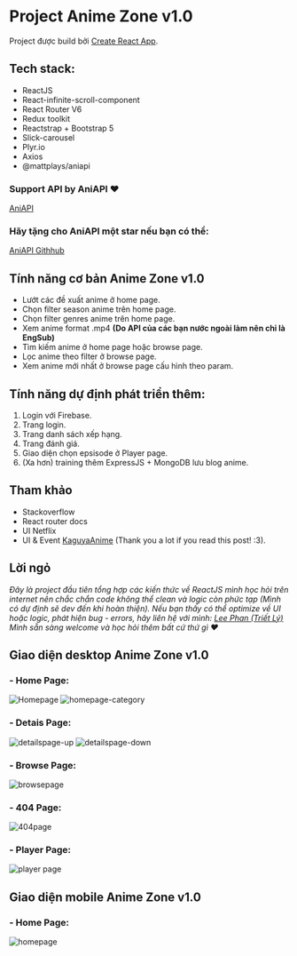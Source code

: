 # Project Anime Zone v1.0

Project được build bởi [Create React App](https://github.com/facebook/create-react-app).

## Tech stack:

- ReactJS
- React-infinite-scroll-component
- React Router V6
- Redux toolkit
- Reactstrap + Bootstrap 5
- Slick-carousel
- Plyr.io
- Axios
- @mattplays/aniapi

### Support API by AniAPI ❤

[AniAPI](https://aniapi.com/)

### Hãy tặng cho AniAPI một star nếu bạn có thể:

[AniAPI Githhub](https://github.com/AniAPI-Team/AniAPI)

## Tính năng cơ bản Anime Zone v1.0

- Lướt các đề xuất anime ở home page.
- Chọn filter season anime trên home page.
- Chọn filter genres anime trên home page.
- Xem anime format .mp4 **(Do API của các bạn nước ngoài làm nên chỉ là EngSub)**
- Tìm kiếm anime ở home page hoặc browse page.
- Lọc anime theo filter ở browse page.
- Xem anime mới nhất ở browse page cấu hình theo param.

## Tính năng dự định phát triển thêm:

1. Login với Firebase.
2. Trang login.
3. Trang danh sách xếp hạng.
4. Trang đánh giá.
5. Giao diện chọn epsisode ở Player page.
6. (Xa hơn) training thêm ExpressJS + MongoDB lưu blog anime.

## Tham khảo

- Stackoverflow
- React router docs
- UI Netflix
- UI & Event [KaguyaAnime](www.kaguya.live) (Thank you a lot if you read this post! :3).

## Lời ngỏ

_Đây là project đầu tiên tổng hợp các kiến thức về ReactJS mình học hỏi trên internet nên chắc chắn code không thể clean và logic còn phức tạp (Mình có dự định sẽ dev đến khi hoàn thiện). Nếu bạn thấy có thể optimize về UI hoặc logic, phát hiện bug - errors, hãy liên hệ với mình:
[Lee Phan (Triết Lý)](https://www.facebook.com/leephan2001/)
Mình sẵn sàng welcome và học hỏi thêm bất cứ thứ gì ❤_

## Giao diện desktop Anime Zone v1.0

### - Home Page:

![Homepage](https://drive.google.com/uc?export=view&id=179b4r-TTI6cCUUhimDq93J8MorA3mCEU)
![homepage-category](https://drive.google.com/uc?export=view&id=1MKH90TSq7_8w1vghJQXS5Qk8IAd1alZb)

### - Detais Page:

![detailspage-up](https://drive.google.com/uc?export=view&id=1gXrmoAY1N-OzHUoxVfHvvuUHc-ipvdCT)
![detailspage-down](https://drive.google.com/uc?export=view&id=10VDnCHPYfR4CDJfiUxijmvLLie9UnMak)

### - Browse Page:

![browsepage](https://drive.google.com/uc?export=view&id=15z4maCGMtZMOpjcVu8yYZB_xtzs3UTfO)

### - 404 Page:

![404page](https://drive.google.com/uc?export=view&id=1OV2Bfn_mkz3yvU1zbyPI15Tf8GlAXAFk)

### - Player Page:

![player page](https://drive.google.com/uc?export=view&id=1spMN0Bxe7W-HXAPi9hc5EfcvpVbEUu8e)

## Giao diện mobile Anime Zone v1.0

### - Home Page:

![homepage](https://drive.google.com/uc?export=view&id=1uxc_e_ahDch-vn0IIunxxBxNmghrluvh)
